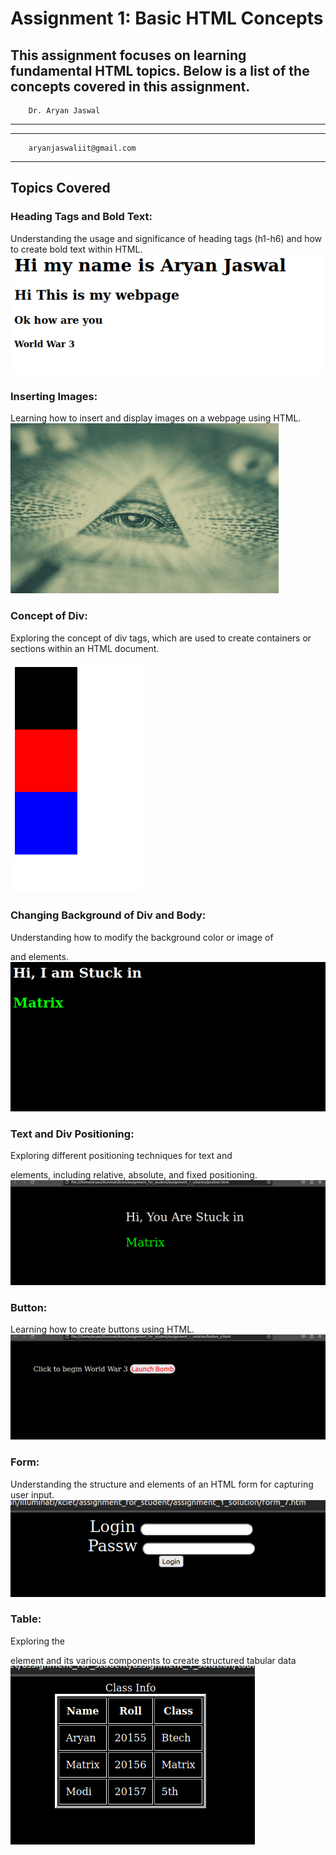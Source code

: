 # Assignment 1: Basic HTML Concepts
This assignment focuses on learning fundamental HTML topics. Below is a list of the concepts covered in this assignment.
----
        Dr. Aryan Jaswal
-----

----
        aryanjaswaliit@gmail.com
-----
## Topics Covered
### Heading Tags and Bold Text:
Understanding the usage and significance of heading tags (h1-h6) and how to create bold text within HTML.
![Heading  Tags](https://github.com/aryanjaswaliit/illu_assiment_1/blob/master/1.headline/headline.png?raw=true)
### Inserting Images: 
Learning how to insert and display images on a webpage using HTML.
![Inserting Images](https://github.com/aryanjaswaliit/illu_assiment_1/blob/master/2.insert_images/image.png?raw=ture)

### Concept of Div: 
Exploring the concept of div tags, which are used to create containers or sections within an HTML document.

![Div](https://github.com/aryanjaswaliit/illu_assiment_1/blob/master/3.div_concept/div.png?raw=true)

### Changing Background of Div and Body: 
Understanding how to modify the background color or image of <div> and <body> elements.
![Body](https://github.com/aryanjaswaliit/illu_assiment_1/blob/master/4.back_body_and_div/body.png?raw=ture)

### Text and Div Positioning: 
Exploring different positioning techniques for text and <div> elements, including relative, absolute, and fixed positioning.
![Div Position](https://github.com/aryanjaswaliit/illu_assiment_1/blob/master/5.position_text_and_div/position.png?raw=true)

### Button: 
Learning how to create buttons using HTML.
![Button](https://github.com/aryanjaswaliit/illu_assiment_1/blob/master/6.button/button.png?raw=true)

### Form: 
Understanding the structure and elements of an HTML form for capturing user input.
![Form](https://github.com/aryanjaswaliit/illu_assiment_1/blob/master/7.form/form.png?raw=true)

### Table:
Exploring the <table> element and its various components to create structured tabular data
![Tabe](https://github.com/aryanjaswaliit/illu_assiment_1/blob/master/8.table/table.png?raw=true)